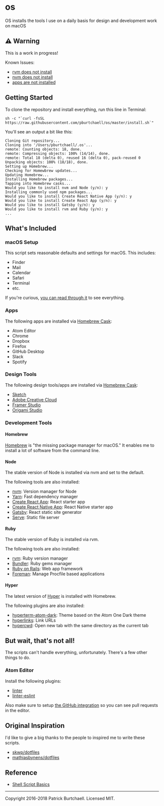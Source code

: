 # os

OS installs the tools I use on a daily basis for design and development work on macOS

## :warning: Warning

This is a work in progress!

Known Issues:

- [rvm does not install](https://github.com/pburtchaell/os/issues/3)
- [nvm does not install](https://github.com/pburtchaell/os/issues/2)
- [apps are not installed](https://github.com/pburtchaell/os/issues/4)

## Getting Started

To clone the repository and install everything, run this line in Terminal:

```
sh -c "`curl -fsSL https://raw.githubusercontent.com/pburtchaell/os/master/install.sh`"
```

You'll see an output a bit like this:

```
Cloning Git repository...
Cloning into '/Users/pburtchaell/.os'...
remote: Counting objects: 18, done.
remote: Compressing objects: 100% (14/14), done.
remote: Total 18 (delta 0), reused 16 (delta 0), pack-reused 0
Unpacking objects: 100% (18/18), done.
Setting up Homebrew...
Checking for Homewbrew updates...
Updating Homebrew...
Installing Homebrew packages...
Tapping into Homebrew casks...
Would you like to install nvm and Node (y/n): y
Installing commonly used npm packages...
Would you like to install Create React Native App (y/n): y
Would you like to install Create React App (y/n): y
Would you like to install Gatsby (y/n): y
Would you like to install rvm and Ruby (y/n): y
...
```

## What's Included

### macOS Setup

This script sets reasonable defaults and settings for macOS. This includes:

- Finder
- Mail
- Calendar
- Safari
- Terminal
- etc.

If you're curious, [you can read through it](/macos/setup.sh) to see everything.

### Apps

The following apps are installed via [Homebrew Cask](https://caskroom.github.io/):

- Atom Editor
- Chrome
- Dropbox
- Firefox
- GitHub Desktop
- Slack
- Spotify

### Design Tools

The following design tools/apps are installed via [Homebrew Cask](https://caskroom.github.io/):

- [Sketch](https://www.sketchapp.com/)
- [Adobe Creative Cloud](https://www.adobe.com/)
- [Framer Studio](https://framer.com/)
- [Origami Studio](https://origami.design/)

### Development Tools

#### Homebrew

[Homebrew](https://brew.sh/) is "the missing package manager for macOS." It enables me to install a lot of software from the command line.

#### Node

The stable version of Node is installed via nvm and set to the default.

The following tools are also installed:

- [nvm](https://github.com/creationix/nvm): Version manager for Node
- [Yarn](https://yarnpkg.com/en/): Fast dependency manager
- [Create React App](https://github.com/facebookincubator/create-react-app): React starter app
- [Create React Native App](https://github.com/react-community/create-react-native-app): React Native starter app
- [Gatsby](https://www.gatsbyjs.org/): React static site generator
- [Serve](https://github.com/zeit/serve): Static file server

#### Ruby

The stable version of Ruby is installed via rvm.

The following tools are also installed:

- [rvm](https://github.com/rvm/rvm): Ruby version manager
- [Bundler](https://bundler.io/): Ruby gems manager
- [Ruby on Rails](https://github.com/rails/rails): Web app framework
- [Foreman](https://github.com/ddollar/foreman): Manage Procfile based applications

#### Hyper

The latest version of [Hyper](https://github.com/zeit/hyper) is installed with Homebrew.

The following plugins are also installed:

- [hyperterm-atom-dark](https://www.npmjs.com/package/hyperterm-atom-dark): Theme based on the Atom One Dark theme
- [hyperlinks](https://www.npmjs.com/package/hyperlinks): Link URLs
- [hypercwd](https://www.npmjs.com/package/hypercwd): Open new tab with the same directory as the current tab

## But wait, that's not all!

The scripts can't handle everything, unfortunately. There's a few other things to do.

### Atom Editor

Install the following plugins:

- [linter]( https://atom.io/packages/linter)
- [linter-eslint](https://atom.io/packages/linter-eslint)

Also make sure to setup [the GitHub integration](https://github.atom.io/) so you can see pull requests in the editor.

## Original Inspiration

I'd like to give a big thanks to the people to inspired me to write these scripts.

- [skwp/dotfiles](https://github.com/skwp/dotfiles)
- [mathiasbynens/dotfiles](https://github.com/mathiasbynens/dotfiles)

## Reference

- [Shell Script Basics](https://developer.apple.com/library/content/documentation/OpenSource/Conceptual/ShellScripting/shell_scripts/shell_scripts.html)

---
Copyright 2016-2018 Patrick Burtchaell. Licensed MIT.

